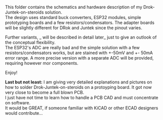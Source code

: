 This folder contains the schematics and hardware description of my Drok-Juntek-on-steroids solution.  
The design uses standard buck converters, ESP32 modules, simple prototyping boards and a few resistors/condensators.
The adapter boards will be slightly different for DRok and Juntek since the pinout varies.

Further variants, _ will be described in detail later_ just to give an outlook of the conceptual flexibility.  
The ESP32's ADC are really bad and the simple solution with a few resistors/condensators works, but are stained with +-50mV and +- 50mA error range.
A more precise version with a separate ADC will be provided, requiring however mor components.

Enjoy!

**Last but not least:**
I am giving very detailed explanations and pictures on how to solder Drok-Juntek-on-steroids on a protoyping board. It got now very close to become a full blown PCB.  
I just have not time to learn how to handle a PCB CAD and must concentrate on software.  
It would be GREAT, if someone familiar with KiCAD or other ECAD designers would contribute...
